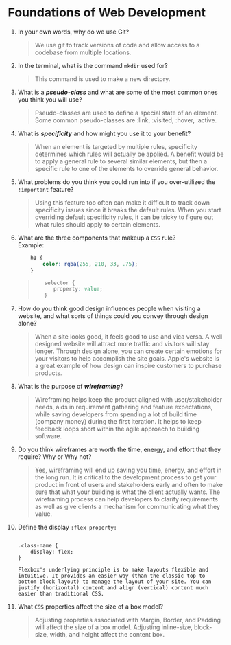# Foundations of Web Development
01. In your own words, why do we use Git?
    > We use git to track versions of code and allow access to a codebase from multiple locations.

02. In the terminal, what is the command `mkdir` used for?
    > This command is used to make a new directory.

03. What is a ***pseudo-class*** and what are some of the most common ones you think you will use?
    > Pseudo-classes are used to define a special state of an element. Some common pseudo-classes are :link, :visited, :hover, :active.

04. What is ***specificity*** and how might you use it to your benefit?
    > When an element is targeted by multiple rules, specificity determines which rules will actually be applied.
    > A benefit would be to apply a general rule to several similar elements, but then a specific rule to one of the elements to override general behavior. 

05. What problems do you think you could run into if you over-utilized the `!important` feature?
    > Using this feature too often can make it difficult to track down specificity issues since it breaks the default rules.
    > When you start overriding default specificity rules, it can be tricky to figure out what rules should apply to certain elements.

06. What are the three components that makeup a `CSS` rule? <br> Example:

    ```css
        h1 {
            color: rgba(255, 210, 33, .75);
        }
    ```

    > ```css
    >    selector {
    >       property: value;
    >    }
    > ```
    

07. How do you think good design influences people when visiting a website, and what sorts of things could you convey through design alone?
    > When a site looks good, it feels good to use and vica versa. A well designed website will attract more traffic and visitors will stay longer. Through design alone, you can create certain emotions for your visitors to help accomplish the site goals. Apple's website is a great example of how design can inspire customers to purchase products.

08. What is the purpose of ***wireframing***?
    > Wireframing helps keep the product aligned with user/stakeholder needs, aids in requirement gathering and feature expectations, while saving developers from spending a lot of build time (company money) during the first iteration. It helps to keep feedback loops short within the agile approach to building software.  

09. Do you think wireframes are worth the time, energy, and effort that they require? Why or Why not?
    > Yes, wireframing will end up saving you time, energy, and effort in the long run. It is critical to the development process to get your product in front of users and stakeholders early and often to make sure that what your building is what the client actually wants. The wireframing process can help developers to clarify requirements as well as give clients a mechanism for communicating what they value.    

10. Define the display `:flex property:`
    > ```css
        .class-name {
            display: flex;
        }  
      ```
    Flexbox's underlying principle is to make layouts flexible and intuitive. It provides an easier way (than the classic top to bottom block layout) to manage the layout of your site. You can justify (horizontal) content and align (vertical) content much easier than traditional CSS.

11. What `CSS` properties affect the size of a box model?
    > Adjusting properties associated with Margin, Border, and Padding will affect the size of a box model.
    > Adjusting inline-size, block-size, width, and height affect the content box.
